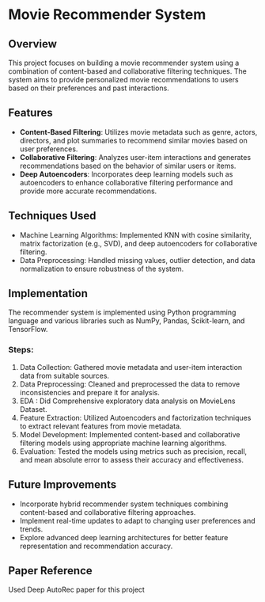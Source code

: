 # Movie Recommender System

## Overview
This project focuses on building a movie recommender system using a combination of content-based and collaborative filtering techniques. The system aims to provide personalized movie recommendations to users based on their preferences and past interactions.

## Features
- **Content-Based Filtering**: Utilizes movie metadata such as genre, actors, directors, and plot summaries to recommend similar movies based on user preferences.
- **Collaborative Filtering**: Analyzes user-item interactions and generates recommendations based on the behavior of similar users or items.
- **Deep Autoencoders**: Incorporates deep learning models such as autoencoders to enhance collaborative filtering performance and provide more accurate recommendations.

## Techniques Used
- Machine Learning Algorithms: Implemented KNN with cosine similarity, matrix factorization (e.g., SVD), and deep autoencoders for collaborative filtering.
- Data Preprocessing: Handled missing values, outlier detection, and data normalization to ensure robustness of the system.

## Implementation
The recommender system is implemented using Python programming language and various libraries such as NumPy, Pandas, Scikit-learn, and TensorFlow.

### Steps:
1. Data Collection: Gathered movie metadata and user-item interaction data from suitable sources.
2. Data Preprocessing: Cleaned and preprocessed the data to remove inconsistencies and prepare it for analysis.
3. EDA : Did Comprehensive exploratory data analysis on MovieLens Dataset.
4. Feature Extraction: Utilized Autoencoders and factorization techniques to extract relevant features from movie metadata.
5. Model Development: Implemented content-based and collaborative filtering models using appropriate machine learning algorithms.
6. Evaluation: Tested the models using metrics such as precision, recall, and mean absolute error to assess their accuracy and effectiveness.
   
## Future Improvements
- Incorporate hybrid recommender system techniques combining content-based and collaborative filtering approaches.
- Implement real-time updates to adapt to changing user preferences and trends.
- Explore advanced deep learning architectures for better feature representation and recommendation accuracy.

## Paper Reference
Used Deep AutoRec paper for this project


